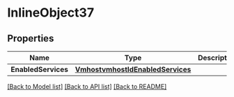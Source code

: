 # InlineObject37

## Properties
Name | Type | Description | Notes
------------ | ------------- | ------------- | -------------
**EnabledServices** | [**VmhostvmhostIdEnabledServices**](vmhostvmhostId_enabledServices.md) |  | [optional] 

[[Back to Model list]](../README.md#documentation-for-models) [[Back to API list]](../README.md#documentation-for-api-endpoints) [[Back to README]](../README.md)


